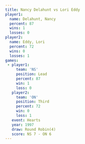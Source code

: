 ```yaml
---
title: Nancy Delahunt vs Lori Eddy
player1:               
  name: Delahunt, Nancy
  percent: 87          
  wins: 1              
  losses: 0            
player2:               
  name: Eddy, Lori     
  percent: 72          
  wins: 0              
  losses: 1            
games:
 - player1:        
     team: 'NS'    
     position: Lead
     percent: 87   
     win: 1        
     loss: 0       
   player2:         
     team: 'ON'     
     position: Third
     percent: 72    
     win: 0         
     loss: 1        
   event: Hearts       
   year: 1997          
   draw: Round Robin(4)
   score: NS 7 - ON 6  
---
```

